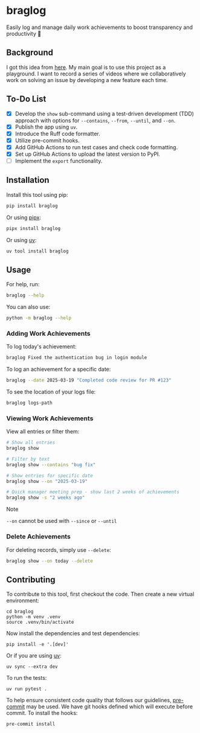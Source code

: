 # braglog
Easily log and manage daily work achievements to boost transparency and productivity 🌟

## Background
I got this idea from [here](https://code.dblock.org/2020/09/01/keep-a-changelog-at-work.html). My main goal is to use this project as a playground. I want to record a series of videos where we collaboratively work on solving an issue by developing a new feature each time.

## To-Do List
- [x] Develop the `show` sub-command using a test-driven development (TDD) approach with options for `--contains`, `--from`, `--until`, and `--on`.
- [x] Publish the app using `uv`.
- [x] Introduce the Ruff code formatter.
- [x] Utilize pre-commit hooks.
- [x] Add GitHub Actions to run test cases and check code formatting.
- [x] Set up GitHub Actions to upload the latest version to PyPI.
- [ ] Implement the `export` functionality.
## Installation
Install this tool using pip:
```bash
pip install braglog
```
Or using [pipx](https://pipx.pypa.io/stable/):
```bash
pipx install braglog
```
Or using [uv](https://docs.astral.sh/uv/guides/tools/):
```bash
uv tool install braglog
```
## Usage

For help, run:
```bash
braglog --help
```
You can also use:
```bash
python -m braglog --help
```
### Adding Work Achievements

To log today's achievement:
```bash
braglog Fixed the authentication bug in login module
```

To log an achievement for a specific date:
```bash
braglog --date 2025-03-19 "Completed code review for PR #123"
```

To see the location of your logs file:
```bash
braglog logs-path
```
### Viewing Work Achievements

View all entries or filter them:
```bash
# Show all entries
braglog show

# Filter by text
braglog show --contains "bug fix"

# Show entries for specific date
braglog show --on "2025-03-19"

# Quick manager meeting prep - show last 2 weeks of achievements
braglog show -s "2 weeks ago"
```
> [!NOTE]
> `--on` cannot be used with `--since` or `--until`
### Delete Achievements

For deleting records, simply use `--delete`:
```bash
braglog show --on today --delete
```
## Contributing
To contribute to this tool, first checkout the code. Then create a new virtual environment:
```shell
cd braglog
python -m venv .venv
source .venv/bin/activate
```
Now install the dependencies and test dependencies:
```shell
pip install -e '.[dev]'
```
Or if you are using [uv](https://docs.astral.sh/uv/):
```shell
uv sync --extra dev
```
To run the tests:
```
uv run pytest .
```
To help ensure consistent code quality that follows our guidelines, [pre-commit](https://pre-commit.com/install) may be used. We have git hooks defined which will execute before commit. To install the hooks:

```shell
pre-commit install
```
